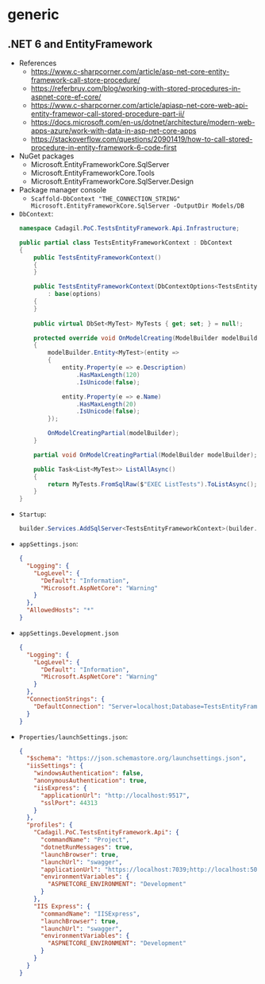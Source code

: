 # generic

## .NET 6 and EntityFramework
- References
  - https://www.c-sharpcorner.com/article/asp-net-core-entity-framework-call-store-procedure/
  - https://referbruv.com/blog/working-with-stored-procedures-in-aspnet-core-ef-core/
  - https://www.c-sharpcorner.com/article/apiasp-net-core-web-api-entity-framewor-call-stored-procedure-part-ii/
  - https://docs.microsoft.com/en-us/dotnet/architecture/modern-web-apps-azure/work-with-data-in-asp-net-core-apps
  - https://stackoverflow.com/questions/20901419/how-to-call-stored-procedure-in-entity-framework-6-code-first
- NuGet packages
  - Microsoft.EntityFrameworkCore.SqlServer
  - Microsoft.EntityFrameworkCore.Tools
  - Microsoft.EntityFrameworkCore.SqlServer.Design
- Package manager console
  - `Scaffold-DbContext "THE_CONNECTION_STRING" Microsoft.EntityFrameworkCore.SqlServer -OutputDir Models/DB`
- `DbContext`:
  ```csharp
  namespace Cadagil.PoC.TestsEntityFramework.Api.Infrastructure;

  public partial class TestsEntityFrameworkContext : DbContext
  {
      public TestsEntityFrameworkContext()
      {
      }

      public TestsEntityFrameworkContext(DbContextOptions<TestsEntityFrameworkContext> options)
          : base(options)
      {
      }
   
      public virtual DbSet<MyTest> MyTests { get; set; } = null!;
  
      protected override void OnModelCreating(ModelBuilder modelBuilder)
      {
          modelBuilder.Entity<MyTest>(entity =>
          {
              entity.Property(e => e.Description)
                  .HasMaxLength(120)
                  .IsUnicode(false);

              entity.Property(e => e.Name)
                  .HasMaxLength(20)
                  .IsUnicode(false);
          });

          OnModelCreatingPartial(modelBuilder);
      }

      partial void OnModelCreatingPartial(ModelBuilder modelBuilder);

      public Task<List<MyTest>> ListAllAsync()
      {
          return MyTests.FromSqlRaw($"EXEC ListTests").ToListAsync();
      }
  }
  ```
- `Startup`:
  ```csharp
  builder.Services.AddSqlServer<TestsEntityFrameworkContext>(builder.Configuration.GetConnectionString("DefaultConnection"));
  ```
- `appSettings.json`:
  ```json
  {
    "Logging": {
      "LogLevel": {
        "Default": "Information",
        "Microsoft.AspNetCore": "Warning"
      }
    },
    "AllowedHosts": "*"
  }
  ```
- `appSettings.Development.json`
  ```json
  {
    "Logging": {
      "LogLevel": {
        "Default": "Information",
        "Microsoft.AspNetCore": "Warning"
      }
    },
    "ConnectionStrings": {
      "DefaultConnection": "Server=localhost;Database=TestsEntityFramework;User Id=sa;Password=Pa55w0rd;"
    }
  }
  ```
- `Properties/launchSettings.json`:
  ```json
  {
    "$schema": "https://json.schemastore.org/launchsettings.json",
    "iisSettings": {
      "windowsAuthentication": false,
      "anonymousAuthentication": true,
      "iisExpress": {
        "applicationUrl": "http://localhost:9517",
        "sslPort": 44313
      }
    },
    "profiles": {
      "Cadagil.PoC.TestsEntityFramework.Api": {
        "commandName": "Project",
        "dotnetRunMessages": true,
        "launchBrowser": true,
        "launchUrl": "swagger",
        "applicationUrl": "https://localhost:7039;http://localhost:5039",
        "environmentVariables": {
          "ASPNETCORE_ENVIRONMENT": "Development"
        }
      },
      "IIS Express": {
        "commandName": "IISExpress",
        "launchBrowser": true,
        "launchUrl": "swagger",
        "environmentVariables": {
          "ASPNETCORE_ENVIRONMENT": "Development"
        }
      }
    }
  }
  ```
